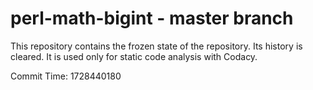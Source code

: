 # perl-math-bigint - master branch

This repository contains the frozen state of the repository.
Its history is cleared. It is used only for static code
analysis with Codacy.

Commit Time: 1728440180